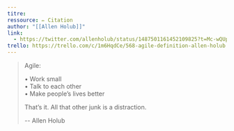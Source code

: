 ```yaml
---
titre: 
ressource: ✏️ Citation
author: "[[Allen Holub]]"
link:
  - https://twitter.com/allenholub/status/1487501161452109825?t=Mc-wQUpkVLnF6ZH391jSWQ
trello: https://trello.com/c/1m6HqdCe/568-agile-definition-allen-holub
---
```


> Agile:
> 
> • Work small  
> • Talk to each other  
> • Make people’s lives better
> 
> That’s it. All that other junk is a distraction.
> 
> -- Allen Holub